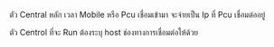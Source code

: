 ตัว Central หลัก เวลา Mobile หรือ Pcu เชื่อมเข้ามา จะจ่ายเป็น Ip ที่ Pcu เชื่อมต่ออยู่

ตัว Centrol ที่จะ Run ต้องระบุ host ช่องทางการเชื่อมต่อให้ด้วย
